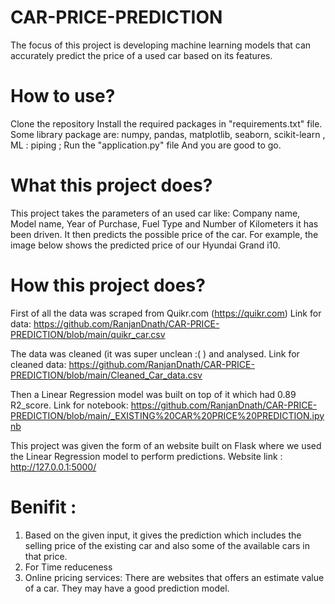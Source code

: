 # CAR-PRICE-PREDICTION
The focus of this project is developing machine learning models that can accurately predict the price of a used car based on its features.

# How to use?
Clone the repository
Install the required packages in "requirements.txt" file.
Some library package are: numpy, pandas, matplotlib, seaborn, scikit-learn , 
 ML : piping ;
Run the "application.py" file And you are good to go.

# What this project does?
This project takes the parameters of an used car like: Company name, Model name, Year of Purchase, Fuel Type and Number of Kilometers it has been driven.
It then predicts the possible price of the car. For example, the image below shows the predicted price of our Hyundai Grand i10.


# How this project does?
First of all the data was scraped from Quikr.com (https://quikr.com) 
Link for data: https://github.com/RanjanDnath/CAR-PRICE-PREDICTION/blob/main/quikr_car.csv

The data was cleaned (it was super unclean :( ) and analysed.
Link for cleaned data: https://github.com/RanjanDnath/CAR-PRICE-PREDICTION/blob/main/Cleaned_Car_data.csv

Then a Linear Regression model was built on top of it which had 0.89 R2_score.
Link for notebook: https://github.com/RanjanDnath/CAR-PRICE-PREDICTION/blob/main/_EXISTING%20CAR%20PRICE%20PREDICTION.ipynb

This project was given the form of an website built on Flask where we used the Linear Regression model to perform predictions.
 Website link : http://127.0.0.1:5000/
 
 # Benifit : 
 1) Based on the given input, it gives the prediction which includes the selling price of the existing car and also some of the available cars in that price.
 2) For Time reduceness 
 3) Online pricing services: There are websites that offers an estimate value of a car. They may have a good prediction model.
 
 
 
